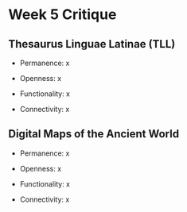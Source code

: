 # Week 5 Critique

## Thesaurus Linguae Latinae (TLL)

- Permanence: x

- Openness: x

- Functionality: x

- Connectivity: x

## Digital Maps of the Ancient World

- Permanence: x

- Openness: x

- Functionality: x

- Connectivity: x
